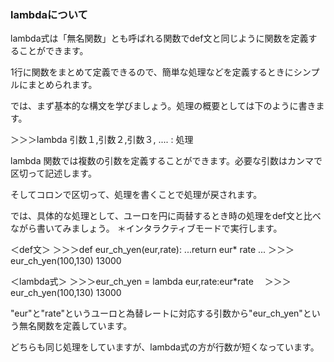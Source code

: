 ### lambdaについて

lambda式は「無名関数」とも呼ばれる関数でdef文と同じように関数を定義することができます。

1行に関数をまとめて定義できるので、簡単な処理などを定義するときにシンプルにまとめられます。

では、まず基本的な構文を学びましょう。処理の概要としては下のように書きます。

＞＞＞lambda 引数１,引数２,引数３, .... : 処理

lambda 関数では複数の引数を定義することができます。必要な引数はカンマで区切って記述します。

そしてコロンで区切って、処理を書くことで処理が戻されます。


では、具体的な処理として、ユーロを円に両替するとき時の処理をdef文と比べながら書いてみましょう。
＊インタラクティブモードで実行します。

＜def文＞
＞＞＞def eur_ch_yen(eur,rate):
...return eur* rate
...
＞＞＞eur_ch_yen(100,130)
13000

＜lambda式＞
＞＞＞eur_ch_yen = lambda eur,rate:eur*rate　
＞＞＞eur_ch_yen(100,130)
13000

"eur"と"rate"というユーロと為替レートに対応する引数から"eur_ch_yen"という無名関数を定義しています。

どちらも同じ処理をしていますが、lambda式の方が行数が短くなっています。
